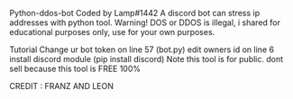 Python-ddos-bot
Coded by Lamp#1442 A discord bot can stress ip addresses with python tool. Warning! DOS or DDOS is illegal, i shared for educational purposes only, use for your own purposes.

Tutorial
Change ur bot token on line 57 (bot.py)
edit owners id on line 6
install discord module (pip install discord)
Note
this tool is for public. dont sell because this tool is FREE 100%

CREDIT : FRANZ AND LEON
